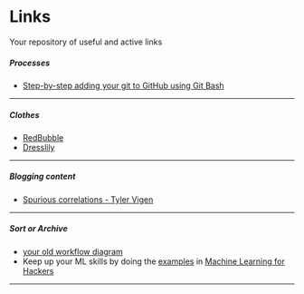 # Links

Your repository of useful and active links

##### Processes

* [Step-by-step adding your git to GitHub using Git Bash](https://help.github.com/articles/adding-an-existing-project-to-github-using-the-command-line/)

---

##### Clothes

* [RedBubble](https://www.redbubble.com/people/charlesluchetti/favorites?ref=account-nav-dropdown&asc=u)
* [Dresslily](https://www.dresslily.com/men-b-173.html)

---

##### Blogging content

* [Spurious correlations - Tyler Vigen](http://www.tylervigen.com/spurious-correlations)

---

##### Sort or Archive

* [your old workflow diagram](https://www.draw.io/#G0ByP74Vqw_jXzd192ZFI1dWZKZzg)
* Keep up your ML skills by doing the [examples](https://github.com/johnmyleswhite/ML_for_Hackers) in [Machine Learning for Hackers](http://shop.oreilly.com/product/0636920018483.do)

---
